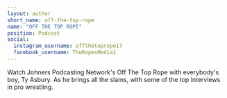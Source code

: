 ```yaml
---
layout: author
short_name: off-the-top-rope
name: "OFF THE TOP ROPE"
position: Podcast
social:
  instagram_username: offthetoprope17
  facebook_username: TheRopesMedia1
---
```

Watch Johners Podcasting Network's Off The Top Rope with everybody's boy, Ty Asbury. As he brings all the slams, with some of the top interviews in pro wrestling.
